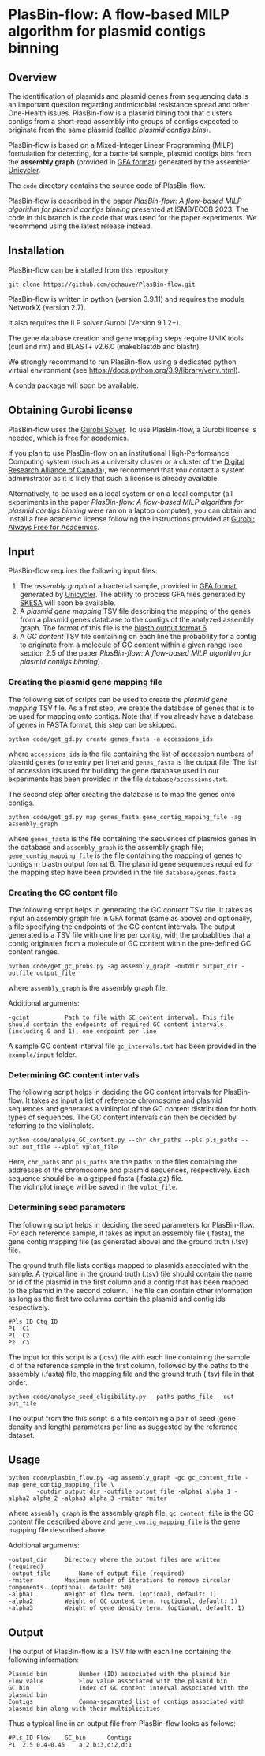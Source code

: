 # PlasBin-flow: A flow-based MILP algorithm for plasmid contigs binning

## Overview

The identification of plasmids and plasmid genes from sequencing data is an important question regarding antimicrobial resistance spread and other One-Health issues. PlasBin-flow is a plasmid bining tool that clusters contigs from a short-read assembly into groups of contigs expected to originate from the same plasmid (called *plasmid contigs bins*). 

PlasBin-flow is based on a Mixed-Integer Linear Programming (MILP) formulation for detecting, for a bacterial sample, plasmid contigs bins from the  **assembly graph** (provided in <a href="http://gfa-spec.github.io/GFA-spec/">GFA format</a>) generated by the assembler <a href="https://github.com/rrwick/Unicycler">Unicycler</a>. 

The `code` directory contains the source code of PlasBin-flow. 

PlasBin-flow is described in the paper *PlasBin-flow: A flow-based MILP algorithm for plasmid contigs binning* presented at ISMB/ECCB 2023. The code in this branch is the code that was used for the paper experiments. We recommend using the latest release instead.

## Installation
PlasBin-flow can be installed from this repository 

~~~
git clone https://github.com/cchauve/PlasBin-flow.git
~~~

PlasBin-flow is written in python (version 3.9.11) and requires the module NetworkX (version 2.7).  

It also requires the ILP solver Gurobi (Version 9.1.2+).  

The gene database creation and gene mapping steps require UNIX tools (curl and rm) and BLAST+ v2.6.0 (makeblastdb and blastn).
 
We strongly recommand to run PlasBin-flow using a dedicated python virtual environment (see https://docs.python.org/3.9/library/venv.html).  

A conda package will soon be available.

## Obtaining Gurobi license
PlasBin-flow uses the <a href="https://www.gurobi.com/">Gurobi Solver</a>.
To use PlasBin-flow, a Gurobi license is needed, which is free for academics.  

If you plan to use PlasBin-flow on an institutional High-Performance Computing system (such as a university cluster or a cluster of the <a href="https://alliancecan.ca/en">Digital Research Alliance of Canada</a>), we recommend that you contact a system administrator as it is lilely that such a license is already available.

Alternatively, to be used on a local system or on a local computer (all experiments in the paper *PlasBin-flow: A flow-based MILP algorithm for plasmid contigs binning* were ran on a laptop computer), you can obtain and install a free academic license following the instructions provided at <a href="https://www.gurobi.com/academia/academic-program-and-licenses/">Gurobi: Always Free for Academics</a>.

## Input
PlasBin-flow requires the following input files:
1. The *assembly graph* of a bacterial sample, provided in <a href="http://gfa-spec.github.io/GFA-spec/">GFA format</a>, generated by <a href="https://github.com/rrwick/Unicycler">Unicycler</a>. The ability to process GFA files generated by <a href="https://github.com/ncbi/SKESA">SKESA</a> will soon be available.
2. A *plasmid gene mapping* TSV file describing the mapping of the genes from a plasmid genes database to the contigs of the analyzed assembly graph. The format of this file is the <a href="https://www.ncbi.nlm.nih.gov/books/NBK279684/table/appendices.T.options_common_to_all_blast/">blastn output format 6</a>.
3. A *GC content* TSV file containing on each line the probability for a contig to originate from a molecule of GC content within a given range (see section 2.5 of the paper *PlasBin-flow: A flow-based MILP algorithm for plasmid contigs binning*).

### Creating the plasmid gene mapping file
The following set of scripts can be used to create the *plasmid gene mapping* TSV file. As a first step, we create the database of genes that is to be used for mapping onto contigs. Note that if you already have a database of genes in FASTA format, this step can be skipped.
```
python code/get_gd.py create genes_fasta -a accessions_ids
```
where `accessions_ids` is the file containing the list of accession numbers of plasmid genes (one entry per line) and `genes_fasta` is the output file. The list of accession ids used for building the gene database used in our experiments has been provided in the file `database/accessions.txt`.

The second step after creating the database is to map the genes onto contigs. 
```
python code/get_gd.py map genes_fasta gene_contig_mapping_file -ag assembly_graph
```
where `genes_fasta` is the file containing the sequences of plasmids genes in the database and `assembly_graph` is the assembly graph file; `gene_contig_mapping_file` is the file containing the mapping of genes to contigs in blastn output format 6. The plasmid gene sequences required for the mapping step have been provided in the file `database/genes.fasta`.

### Creating the GC content file
The following script helps in generating the *GC content* TSV file. It takes as input an assembly graph file in GFA format (same as above) and optionally, a file specifying the endpoints of the GC content intervals. The output generated is a TSV file with one line per contig, with the probablities that a contig originates from a molecule of GC content within the pre-defined GC content ranges. 
```
python code/get_gc_probs.py -ag assembly_graph -outdir output_dir -outfile output_file
```
where `assembly_graph` is the assembly graph file.

Additional arguments:
```
-gcint			Path to file with GC content interval. This file should contain the endpoints of required GC content intervals (including 0 and 1), one endpoint per line
```
A sample GC content interval file `gc_intervals.txt` has been provided in the `example/input` folder. 

### Determining GC content intervals
The following script helps in deciding the GC content intervals for PlasBin-flow. It takes as input a list of reference chromosome and plasmid sequences and generates a violinplot of the GC content distribution for both types of sequences. The GC content intervals can then be decided by referring to the violinplots.
```
python code/analyse_GC_content.py --chr chr_paths --pls pls_paths --out out_file --vplot vplot_file
```
Here, `chr_paths` and `pls_paths` are the paths to the files containing the addresses of the chromosome and plasmid sequences, respectively. Each sequence should be in a gzipped fasta (.fasta.gz) file.<br>
The violinplot image will be saved in the `vplot_file`.

### Determining seed parameters
The following script helps in deciding the seed parameters for PlasBin-flow. For each reference sample, it takes as input an assembly file (.fasta), the gene contig mapping file (as generated above) and the ground truth (.tsv) file.<br>

The ground truth file lists contigs mapped to plasmids associated with the sample. A typical line in the ground truth (.tsv) file should contain the name or id of the plasmid in the first column and a contig that has been mapped to the plasmid in the second column. The file can contain other information as long as the first two columns contain the plasmid and contig ids respectively. 
```
#Pls_ID	Ctg_ID
P1	C1
P1	C2
P2	C3
```

The input for this script is a (.csv) file with each line containing the sample id of the reference sample in the first column, followed by the paths to the assembly (.fasta) file, the mapping file and the ground truth (.tsv) file in that order.  
```
python code/analyse_seed_eligibility.py --paths paths_file --out out_file
```
The output from the this script is a file containing a pair of seed (gene density and length) parameters per line as suggested by the reference dataset.

## Usage
```
python code/plasbin_flow.py -ag assembly_graph -gc gc_content_file -map gene_contig_mapping_file \
		-outdir output_dir -outfile output_file -alpha1 alpha_1 -alpha2 alpha_2 -alpha3 alpha_3 -rmiter rmiter
```
where `assembly_graph` is the assembly graph file, `gc_content_file` is the GC content file described above and `gene_contig_mapping_file` is the gene mapping file described above.

Additional arguments:
```
-output_dir		Directory where the output files are written (required)
-output_file		Name of output file (required)
-rmiter			Maximum number of iterations to remove circular components. (optional, default: 50)
-alpha1			Weight of flow term. (optional, default: 1)                              
-alpha2			Weight of GC content term. (optional, default: 1)
-alpha3			Weight of gene density term. (optional, default: 1)
```

## Output
The output of PlasBin-flow is a TSV file with each line containing the following information:
```
Plasmid bin			Number (ID) associated with the plasmid bin
Flow value			Flow value associated with the plasmid bin
GC bin				Index of GC content interval associated with the plasmid bin
Contigs				Comma-separated list of contigs associated with plasmid bin along with their multiplicities
```
Thus a typical line in an output file from PlasBin-flow looks as follows:
```
#Pls_ID	Flow	GC_bin		Contigs
P1	2.5	0.4-0.45	a:2,b:3,c:2,d:1
```
